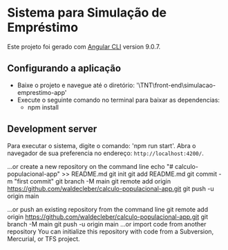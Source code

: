 # Sistema para Simulação de Empréstimo

Este projeto foi gerado com [Angular CLI](https://github.com/angular/angular-cli) version 9.0.7.

## Configurando a aplicação
- Baixe o projeto e navegue até o diretório: '\TNT\front-end\simulacao-emprestimo-app'
- Execute o seguinte comando no terminal para baixar as dependencias:
    - npm install

## Development server

Para executar o sistema, digite o comando: 'npm run start'.
Abra o navegador de sua preferencia no endereço: `http://localhost:4200/`. 



…or create a new repository on the command line
echo "# calculo-populacional-app" >> README.md
git init
git add README.md
git commit -m "first commit"
git branch -M main
git remote add origin https://github.com/waldecleber/calculo-populacional-app.git
git push -u origin main
                
…or push an existing repository from the command line
git remote add origin https://github.com/waldecleber/calculo-populacional-app.git
git branch -M main
git push -u origin main
…or import code from another repository
You can initialize this repository with code from a Subversion, Mercurial, or TFS project.

